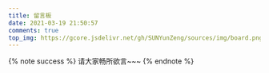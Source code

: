 ```yaml
---
title: 留言板
date: 2021-03-19 21:50:57
comments: true
top_img: https://gcore.jsdelivr.net/gh/SUNYunZeng/sources/img/board.png
---
```


{% note success %}
请大家畅所欲言~~~
{% endnote %}